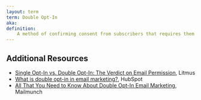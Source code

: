 ```yaml
---
layout: term
term: Double Opt-In
aka:
definition:
    A method of confirming consent from subscribers that requires them to take an action after the initial signup to confirm their subscription. This usually takes the form of clicking a link in an email.
---
```

 
## Additional Resources

- [Single Opt-In vs. Double Opt-In: The Verdict on Email Permission](https://www.litmus.com/blog/single-opt-in-vs-double-opt-in-the-verdict-email-permission/), Litmus
- [What is double opt-in in email marketing?](https://blog.hubspot.com/marketing/double-opt-in), HubSpot
- [All That You Need to Know About Double Opt-In Email Marketing](https://www.mailmunch.com/blog/double-opt-in-email-marketing), Mailmunch